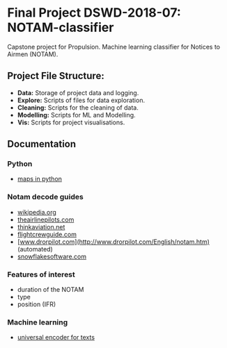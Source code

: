 # Final Project DSWD-2018-07: NOTAM-classifier

Capstone project for Propulsion. Machine learning classifier for Notices to Airmen (NOTAM).

## Project File Structure:

- **Data:** Storage of project data and logging.
- **Explore:** Scripts of files for data exploration.
- **Cleaning:** Scripts for the cleaning of data.
- **Modelling:** Scripts for ML and Modelling.
- **Vis:** Scripts for project visualisations.

## Documentation
### Python

* [maps in python](https://uoftcoders.github.io/studyGroup/lessons/python/cartography/lesson/)

### Notam decode guides

* [wikipedia.org](https://en.wikipedia.org/wiki/NOTAM)
* [theairlinepilots.com](https://www.theairlinepilots.com/flightplanningforairlinepilots/notamdecode.php)
* [thinkaviation.net](http://thinkaviation.net/notams-decoded/)
* [flightcrewguide.com](http://flightcrewguide.com/wiki/preflight/notam-format/)
* [www.drorpilot.com](http://www.drorpilot.com/English/notam.htm) (automated)
* [snowflakesoftware.com](https://snowflakesoftware.com/news/top-7-things-need-know-notams/)


### Features of interest

* duration of the NOTAM
* type
* position (IFR)


### Machine learning

* [universal encoder for texts](https://www.tensorflow.org/hub/modules/google/universal-sentence-encoder/2)